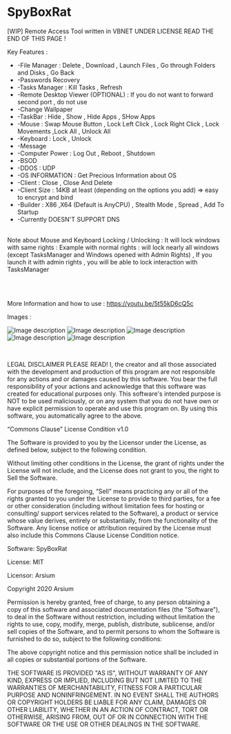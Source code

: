 # SpyBoxRat
[WIP] Remote Access Tool written in VBNET UNDER LICENSE READ THE END OF THIS PAGE !


Key Features : 
<br />
* -File Manager  :  Delete , Download , Launch Files  , Go through Folders and Disks , Go Back
* -Passwords Recovery
* -Tasks Manager : Kill Tasks , Refresh 
* -Remote Desktop Viewer (OPTIONAL) : If you do not want to forward second port , do not use
* -Change Wallpaper
* -TaskBar : Hide , Show , Hide Apps , SHow Apps
* -Mouse  : Swap Mouse Button , Lock Left Click , Lock Right Click , Lock Movements ,Lock All , Unlock All
* -Keyboard : Lock , Unlock
* -Message 
* -Computer Power : Log Out , Reboot , Shutdown
* -BSOD
* -DDOS : UDP
* -OS INFORMATION : Get Precious Information about OS
* -Client : Close , Close And Delete
* -Client Size :  14KB at least (depending on the options you add) => easy to encrypt and bind
* -Builder : X86 ,X64 (Default is AnyCPU)  , Stealth Mode , Spread , Add To Startup
* -Currently DOESN'T SUPPORT DNS
<br /><br />

Note about Mouse and Keyboard Locking / Unlocking : It will lock windows with same rights : Example with normal rights : will lock nearly all windows (except TasksManager and Windows opened with Admin Rights) , If you launch it with admin rights , you will be able to lock interaction with TasksManager


<br /><br />

More Information and how to use : https://youtu.be/5t55kD6cQ5c


Images  : 


![Image description](https://github.com/arsium/SpyBoxRat/blob/master/SCREEN1.png)
![Image description](https://github.com/arsium/SpyBoxRat/blob/master/SCREEN2.png)
![Image description](https://github.com/arsium/SpyBoxRat/blob/master/SCREEN3.png)
![Image description](https://github.com/arsium/SpyBoxRat/blob/master/SCREEN4.png)
![Image description](https://github.com/arsium/SpyBoxRat/blob/master/SCREEN5.png)


<br />



LEGAL DISCLAIMER PLEASE READ!
I, the creator and all those associated with the development and production of this program are not responsible for any actions and or damages caused by this software. You bear the full responsibility of your actions and acknowledge that this software was created for educational purposes only. This software's intended purpose is NOT to be used maliciously, or on any system that you do not have own or have explicit permission to operate and use this program on. By using this software, you automatically agree to the above.
<br />



“Commons Clause” License Condition v1.0

The Software is provided to you by the Licensor under the License, as defined below, subject to the following condition.

Without limiting other conditions in the License, the grant of rights under the License will not include, and the License does not grant to you, the right to Sell the Software.

For purposes of the foregoing, “Sell” means practicing any or all of the rights granted to you under the License to provide to third parties, for a fee or other consideration (including without limitation fees for hosting or consulting/ support services related to the Software), a product or service whose value derives, entirely or substantially, from the functionality of the Software. Any license notice or attribution required by the License must also include this Commons Clause License Condition notice.

Software: SpyBoxRat

License: MIT

Licensor: Arsium



Copyright 2020 Arsium

Permission is hereby granted, free of charge, to any person obtaining a copy of this software and associated documentation files (the "Software"), to deal in the Software without restriction, including without limitation the rights to use, copy, modify, merge, publish, distribute, sublicense, and/or sell copies of the Software, and to permit persons to whom the Software is furnished to do so, subject to the following conditions:

The above copyright notice and this permission notice shall be included in all copies or substantial portions of the Software.

THE SOFTWARE IS PROVIDED "AS IS", WITHOUT WARRANTY OF ANY KIND, EXPRESS OR IMPLIED, INCLUDING BUT NOT LIMITED TO THE WARRANTIES OF MERCHANTABILITY, FITNESS FOR A PARTICULAR PURPOSE AND NONINFRINGEMENT. IN NO EVENT SHALL THE AUTHORS OR COPYRIGHT HOLDERS BE LIABLE FOR ANY CLAIM, DAMAGES OR OTHER LIABILITY, WHETHER IN AN ACTION OF CONTRACT, TORT OR OTHERWISE, ARISING FROM, OUT OF OR IN CONNECTION WITH THE SOFTWARE OR THE USE OR OTHER DEALINGS IN THE SOFTWARE.

